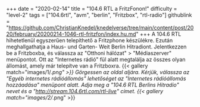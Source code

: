 +++
date = "2020-02-14"
title = "104.6 RTL a FritzFonon!"
difficulty = "level-2"
tags = ["104.6rtl", "avm", "berlin", "Fritzbox", "rtl-radio"]
githublink = "https://github.com/ChristianKnedel/knedelverse/tree/main/content/post/2020/february/20200214-1046-rtl-fritzfon/index.hu.md"
+++
A 104.6 RTL hihetetlenül egyszerűen telepíthető a Fritzphone készülékre. Ezután meghallgathatja a Haus- und Garten- Weit Berlin Hitradiont. Jelentkezzen be a Fritzboxba, és válassza az "Otthoni hálózat" > "Médiaszerver" menüpontot. Ott az "Internetes rádió" fül alatt megtalálja az összes olyan állomást, amely már telepítve van a Fritzboxra.
{{< gallery match="images/1/*.png" >}}
Görgessen az oldal aljára. Kérjük, válassza az "Egyéb internetes rádióállomás" lehetőséget az "Internetes rádióállomás hozzáadása" menüpont alatt. Adja meg a "104.6 RTL Berlins Hitradio" nevet és a "http://stream.104.6rtl.com/rtl-live" címet.
{{< gallery match="images/2/*.png" >}}
